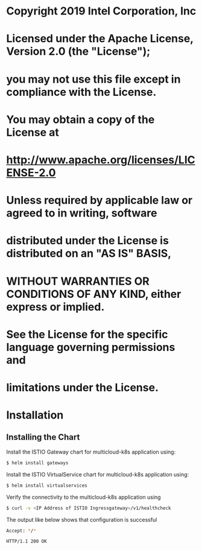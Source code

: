 # Copyright 2019 Intel Corporation, Inc
#
# Licensed under the Apache License, Version 2.0 (the "License");
# you may not use this file except in compliance with the License.
# You may obtain a copy of the License at
#
#       http://www.apache.org/licenses/LICENSE-2.0
#
# Unless required by applicable law or agreed to in writing, software
# distributed under the License is distributed on an "AS IS" BASIS,
# WITHOUT WARRANTIES OR CONDITIONS OF ANY KIND, either express or implied.
# See the License for the specific language governing permissions and
# limitations under the License.

Installation
============

Installing the Chart
--------------------

Install the ISTIO Gateway chart for multicloud-k8s application using:

```bash
$ helm install gateways
```
Install the ISTIO VirtualService chart for multicloud-k8s application using:

```bash
$ helm install virtualservices
```
Verify the connectivity to the multicloud-k8s application using

```bash
$ curl -v <IP Address of ISTIO Ingressgateway>/v1/healthcheck
```
The output like below shows that configuration is successful

```bash
Accept: */*

HTTP/1.1 200 OK
```
